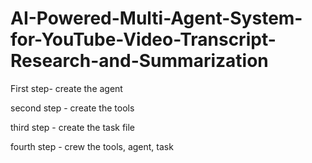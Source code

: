 # AI-Powered-Multi-Agent-System-for-YouTube-Video-Transcript-Research-and-Summarization

First step- create the agent

second step - create the tools

third step - create the task file

fourth step - crew the tools, agent, task
